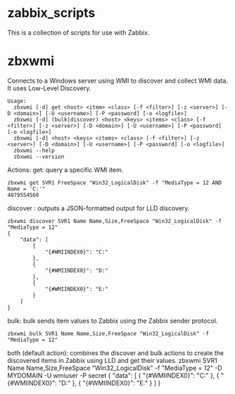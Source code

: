 zabbix_scripts
==============

This is a collection of scripts for use with Zabbix.

# zbxwmi
Connects to a Windows server using WMI to discover and collect WMI data. It uses Low-Level Discovery.
```
Usage:
  zbxwmi [-d] get <host> <item> <class> [-f <filter>] [-z <server>] [-D <domain>] [-U <username>] [-P <password] [-o <logfile>]
  zbxwmi [-d] (bulk|discover) <host> <keys> <items> <class> [-f <filter>] [-z <server>] [-D <domain>] [-U <username>] [-P <password] [-o <logfile>]
  zbxwmi [-d] <host> <keys> <items> <class> [-f <filter>] [-z <server>] [-D <domain>] [-U <username>] [-P <password] [-o <logfile>]
  zbxwmi --help
  zbxwmi --version
```
Actions:
get: query a specific WMI item.
```
zbxwmi get SVR1 FreeSpace "Win32_LogicalDisk" -f "MediaType = 12 AND Name = 'C:'"
4079554560
```

discover : outputs a JSON-formatted output for LLD discovery.
```
zbxwmi discover SVR1 Name Name,Size,FreeSpace "Win32_LogicalDisk" -f "MediaType = 12"
{
    "data": [
        {
            "{#WMIINDEX0}": "C:"
        },
        {
            "{#WMIINDEX0}": "D:"
        },
        {
            "{#WMIINDEX0}": "E:"
        }
    ]
}
```

bulk: bulk sends item values to Zabbix using the Zabbix sender protocol.
```
zbxwmi bulk SVR1 Name Name,Size,FreeSpace "Win32_LogicalDisk" -f "MediaType = 12"
```

both (default action): combines the discover and bulk actions to create the discovered items in Zabbix using LLD and get their values.
zbxwmi SVR1 Name Name,Size,FreeSpace "Win32_LogicalDisk" -f "MediaType = 12" -D MYDOMAIN -U wmiuser -P secret
{
    "data": [
        {
            "{#WMIINDEX0}": "C:"
        },
        {
            "{#WMIINDEX0}": "D:"
        },
        {
            "{#WMIINDEX0}": "E:"
        }
    ]
}
